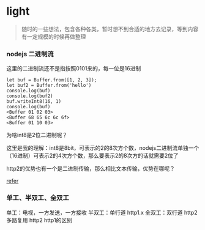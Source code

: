 # light
> 随时的一些想法，包含各种各类，暂时想不到合适的地方去记录，等到内容有一定规模的时候再做整理



### nodejs 二进制流
这里的二进制流还不是指按照0101来的，每一位是16进制
```
let buf = Buffer.from([1, 2, 3]);
let buf2 = Buffer.from('hello')
console.log(buf)
console.log(buf2)
buf.writeInt8(16, 1)
console.log(buf)
<Buffer 01 02 03>
<Buffer 68 65 6c 6c 6f>
<Buffer 01 10 03>
```
为啥int8是2位二进制呢？

这里是我的理解：int8是8bit，可表示的2的8次方个数，nodejs二进制流单独一个（16进制）可表示2的4次方个数，那么要表示2的8次方的话就需要2位了

http2的优势也有一个是二进制传输，那么相比文本传输，优势在哪呢？

[refer](https://juejin.cn/post/6945266413917437983#heading-0)


### 单工、半双工、全双工
单工：电视，一方发送，一方接收
半双工：单行道 http1.x 
全双工：双行道  http2 多路复用
http2 http1的区别
